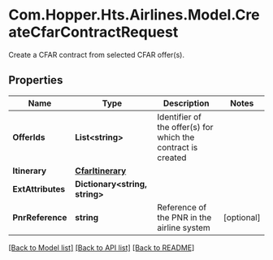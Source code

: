 # Com.Hopper.Hts.Airlines.Model.CreateCfarContractRequest
Create a CFAR contract from selected CFAR offer(s).

## Properties

Name | Type | Description | Notes
------------ | ------------- | ------------- | -------------
**OfferIds** | **List&lt;string&gt;** | Identifier of the offer(s) for which the contract is created | 
**Itinerary** | [**CfarItinerary**](CfarItinerary.md) |  | 
**ExtAttributes** | **Dictionary&lt;string, string&gt;** |  | 
**PnrReference** | **string** | Reference of the PNR in the airline system | [optional] 

[[Back to Model list]](../../README.md#documentation-for-models) [[Back to API list]](../../README.md#documentation-for-api-endpoints) [[Back to README]](../../README.md)


